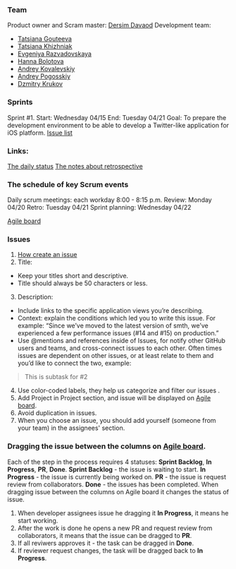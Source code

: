 ### Team

Product owner and Scram master: [Dersim Davaod](https://github.com/dersim-davaod)
Development team: 
 - [Tatsiana Gouteeva](https://github.com/TatsianaGouteeva)
 - [Tatsiana Khizhniak](https://github.com/badpanda13)
 - [Evgeniya Razvadovskaya](https://github.com/Iweinrazvadovskaya)
 - [Hanna Bolotova](https://github.com/Hannabolotova)
 - [Andrey Kovalevskiy](https://github.com/AndreyKovalevskiy)
 - [Andrey Pogosskiy](https://github.com/BongDiDong)
 - [Dzmitry Krukov](https://github.com/silvaby)

### Sprints

Sprint #1.
Start: Wednesday 04/15
End: Tuesday 04/21
Goal: To prepare the development environment to be able to develop a Twitter-like application for iOS platform.
[Issue list](https://github.com/dersim-davaod/CocoaHeads-iOS-School-Twitter-project/milestone/1)

### Links: 

[The daily status](https://docs.google.com/spreadsheets/d/1swL2wWhy6hZb2XJzyvXoQbx3UiBeuGJYmSXoTl4N0NA/edit#gid=0)
[The notes about retrospective](https://docs.google.com/spreadsheets/d/17-9C6O2Z3nYUSz6iaBnfQODPEN3vocRj19LgzYjfdxg/edit#gid=0)

### The schedule of key Scrum events

Daily scrum meetings: each workday 8:00 - 8:15 p.m.
Review: Monday 04/20
Retro:  Tuesday 04/21
Sprint planning: Wednesday 04/22

[Agile board](https://github.com/dersim-davaod/CocoaHeads-iOS-School-Twitter-project/projects/1)

### Issues 

1. [How create an issue](https://help.github.com/en/github/managing-your-work-on-github/creating-an-issue)
2. Title:
- Keep your titles short and descriptive.
- Title should always be 50 characters or less.
3. Description:
- Include links to the specific application views you’re describing.
- Context: explain the conditions which led you to write this issue. For example: “Since we’ve moved to the latest version of smth, we’ve experienced a few performance issues (#14 and #15) on production.”
- Use @mentions and references inside of Issues, for notify other GitHub users and teams, and cross-connect issues to each other. Often times issues are dependent on other issues, or at least relate to them and you’d like to connect the two, example:
>This is subtask for #2
4. Use color-coded labels, they help us categorize and filter our issues .
5. Add Project in Project section, and issue will be displayed on [Agile board](https://github.com/dersim-davaod/CocoaHeads-iOS-School-Twitter-project/projects/1).
6. Avoid duplication in issues.
7. When you choose an issue, you should add yourself (someone from your team) in the assignees' section.


### Dragging the issue between the columns on [Agile board](https://github.com/dersim-davaod/CocoaHeads-iOS-School-Twitter-project/projects/1).

Each of the step in the process requires 4 statuses: **Sprint Backlog**, **In Progress**, **PR**, **Done**.
**Sprint Backlog** - the issue is waiting to start.
**In Progress** - the issue is currently being worked on.
**PR** - the issue is request review from collaborators.
**Done** - the issues has been completed.
When dragging issue between the columns on Agile board it changes the status of issue. 
1. When developer assignees issue he dragging it **In Progress**, it means he start working. 
2. After the work is done he opens a new PR and request review from collaborators, it means that the issue can be dragged to **PR**.
3. If all reviwers approves it - the task can be dragged in **Done**.
4. If reviewer request changes, the task will be dragged back to **In Progress**.
